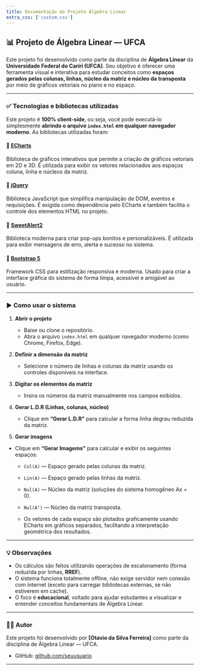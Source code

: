 ```yaml
---
title: Documentação do Projeto Álgebra Linear
extra_css: ['custom.css']
---
```


## 📊 Projeto de Álgebra Linear — UFCA

Este projeto foi desenvolvido como parte da disciplina de **Álgebra Linear** da **Universidade Federal do Cariri (UFCA)**. Seu objetivo é oferecer uma ferramenta visual e interativa para estudar conceitos como **espaços gerados pelas colunas, linhas, núcleo da matriz e núcleo da transposta** por meio de gráficos vetoriais no plano e no espaço.

---

### ✅ Tecnologias e bibliotecas utilizadas

Este projeto é **100% client-side**, ou seja, você pode executá-lo simplesmente **abrindo o arquivo `index.html` em qualquer navegador moderno**. As bibliotecas utilizadas foram:

#### 🔹 [ECharts](https://echarts.apache.org/en/index.html)

Biblioteca de gráficos interativos que permite a criação de gráficos vetoriais em 2D e 3D. É utilizada para exibir os vetores relacionados aos espaços coluna, linha e núcleos da matriz.

#### 🔹 [jQuery](https://jquery.com/)

Biblioteca JavaScript que simplifica manipulação de DOM, eventos e requisições. É exigida como dependência pelo ECharts e também facilita o controle dos elementos HTML no projeto.

#### 🔹 [SweetAlert2](https://sweetalert2.github.io/)

Biblioteca moderna para criar pop-ups bonitos e personalizáveis. É utilizada para exibir mensagens de erro, alerta e sucesso no sistema.

#### 🔹 [Bootstrap 5](https://getbootstrap.com/)

Framework CSS para estilização responsiva e moderna. Usado para criar a interface gráfica do sistema de forma limpa, acessível e amigável ao usuário.

---

### ▶️ Como usar o sistema

1. **Abrir o projeto**

   * Baixe ou clone o repositório.
   * Abra o arquivo `index.html` em qualquer navegador moderno (como Chrome, Firefox, Edge).

2. **Definir a dimensão da matriz**

   * Selecione o número de linhas e colunas da matriz usando os controles disponíveis na interface.

3. **Digitar os elementos da matriz**

   * Insira os números da matriz manualmente nos campos exibidos.

4. **Gerar L.D.R (Linhas, colunas, núcleo)**

   * Clique em **“Gerar L.D.R”** para calcular a forma linha degrau reduzida da matriz.

5. **Gerar imagens**

* Clique em **“Gerar Imagems”** para calcular e exibir os seguintes espaços:

   * `Col(A)` — Espaço gerado pelas colunas da matriz.
   * `Lin(A)` — Espaço gerado pelas linhas da matriz.
   * `Nul(A)` — Núcleo da matriz (soluções do sistema homogêneo Ax = 0).
   * `Nul(Aᵀ)` — Núcleo da matriz transposta.

   * Os vetores de cada espaço são plotados graficamente usando ECharts em gráficos separados, facilitando a interpretação geométrica dos resultados.

---

### 💡 Observações

* Os cálculos são feitos utilizando operações de escalonamento (forma reduzida por linhas, **RREF**).
* O sistema funciona totalmente offline, não exige servidor nem conexão com internet (exceto para carregar bibliotecas externas, se não estiverem em cache).
* O foco é **educacional**, voltado para ajudar estudantes a visualizar e entender conceitos fundamentais de Álgebra Linear.

---

### 👨‍💻 Autor

Este projeto foi desenvolvido por **\[Otavio da Silva Ferreira]** como parte da disciplina de Álgebra Linear — UFCA.

* GitHub: [github.com/seuusuario](https://github.com/Otavio-Ferreira)

---
